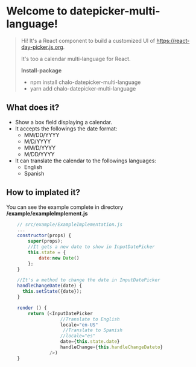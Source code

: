 # Welcome to datepicker-multi-language!

> Hi! It's a React component to build a customized UI of
> https://react-day-picker.js.org.
> 
> It's too a calendar multi-language for React.
>
> **Install-package** 
> - npm install chalo-datepicker-multi-language
> - yarn add chalo-datepicker-multi-language


## What does it?

 - Show a box field displaying a calendar.
 - It accepts the followings the date format:
	 - MM/DD/YYYY
	 - M/D/YYYY
	 - MM/D/YYYY
	 - M/DD/YYYY
 - It can translate the calendar to the followings  languages: 
	 - English
	 - Spanish

## How to implated it?

You can see the example complete in directory  **/example/exampleImplement.js**

```JavaScript
    // src/example/ExampleImplementation.js
    ...
    constructor(props) {    
        super(props);    
        //It gets a new date to show in InputDatePicker
        this.state = {
            date:new Date()
        };       
    }

    //It's a method to change the date in InputDatePicker
    handleChangeDate(date) {
      this.setState({date});
    }

    render () {
        return (<InputDatePicker
                    //Translate to English
                    locale="en-US"
                     //Translate to Spanish
                    //locale="es"
                    date={this.state.date}
                    handleChange={this.handleChangeDateto}
                />)
    }
```


